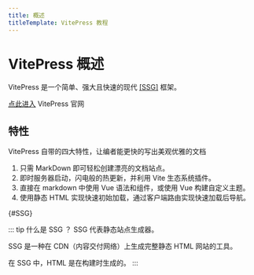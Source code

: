 ```yaml
---
title: 概述
titleTemplate: VitePress 教程
---
```


# VitePress 概述

VitePress 是一个简单、强大且快速的现代 [[SSG]](#SSG) 框架。

[点此进入](https://vitepress.dev/) VitePress 官网

## 特性

VitePress 自带的四大特性，让编者能更快的写出美观优雅的文档

1. 只需 MarkDown 即可轻松创建漂亮的文档站点。
2. 即时服务器启动，闪电般的热更新，并利用 Vite 生态系统插件。
3. 直接在 markdown 中使用 Vue 语法和组件，或使用 Vue 构建自定义主题。
4. 使用静态 HTML 实现快速初始加载，通过客户端路由实现快速加载后导航。

{#SSG}

::: tip 什么是 SSG ？
SSG 代表静态站点生成器。

SSG 是一种在 CDN（内容交付网络）上生成完整静态 HTML 网站的工具。

在 SSG 中，HTML 是在构建时生成的。
:::
